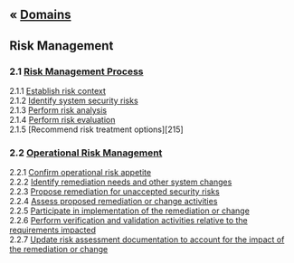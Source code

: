 &laquo; [Domains](../index.md)
---
## Risk Management

### 2.1 [Risk Management Process](task-2.1.md) 
2.1.1 [Establish risk context][211]  
2.1.2 [Identify system security risks ][212]  
2.1.3 [Perform risk analysis ][213]  
2.1.4 [Perform risk evaluation][214]  
2.1.5 [Recommend risk treatment options][215]  

### 2.2 [Operational Risk Management](task-2.2.md)
2.2.1 [Confirm operational risk appetite][221]  
2.2.2 [Identify remediation needs and other system changes][222]   
2.2.3 [Propose remediation for unaccepted security risks][223]   
2.2.4 [Assess proposed remediation or change activities ][224]  
2.2.5 [Participate in implementation of the remediation or change][225]   
2.2.6 [Perform verification and validation activities relative to the requirements impacted][226]   
2.2.7 [Update risk assessment documentation to account for the impact of the remediation or change][227]  


[211]: task-2.1.md#211
[212]: task-2.1.md#212
[213]: task-2.1.md#213
[214]: task-2.1.md#214
[221]: task-2.2.md#221
[222]: task-2.2.md#2221
[223]: task-2.2.md#22311
[224]: task-2.2.md#22411
[225]: task-2.2.md#22511
[226]: task-2.2.md#22611
[227]: task-2.2.md#22711
<!--stackedit_data:
eyJoaXN0b3J5IjpbMzQwMzQ5NV19
-->
